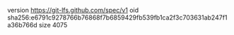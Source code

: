 version https://git-lfs.github.com/spec/v1
oid sha256:e6791c9278766b76868f7b6859429fb539fb1ca2f3c703631ab247f1a36b766d
size 4075
